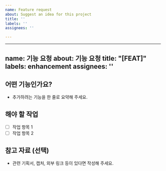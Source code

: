 ```yaml
---
name: Feature request
about: Suggest an idea for this project
title: ''
labels: ''
assignees: ''

---
```


---
name: 기능 요청
about: 기능 요청
title: "[FEAT]"
labels: enhancement
assignees: ''
---

## 어떤 기능인가요?
- 추가하려는 기능을 한 줄로 요약해 주세요.

## 해야 할 작업
- [ ] 작업 항목 1
- [ ] 작업 항목 2

## 참고 자료 (선택)
- 관련 기획서, 캡처, 외부 링크 등이 있다면 작성해 주세요.

